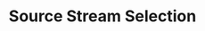 ---
content-type: "stitch-js-function"
key: "source-stream-selection-function"
order: 4


title: "Source Stream Selection"
definition: "selectStreamsForSource(options)"
description: "Selects the tables and fields that should be replicated from the source."


options:
  - name: "id"
    required: true
    description: "The unique identifier for the source."

  - name: "ephemeral_token"
    required: false
    description: "The token used to automatically log the user into the Stitch client account. Retrieved by creating a session using the [Create Session endpoint](#create-a-session)."

  - name: "default_streams"
    required: false
    description: |
      Sets the default selections for the data structures (tables) to be replicated during the source integration setup. Should be an object of the form `{"table_name": true}`.

      Only top-level tables can be provided - nesting is not currently supported.

      **Note**: If a table name is provided that isn't provided by the source integration, it is ignored. Values other than `true` are also ignored.


examples:
  - title: ""
    description: ""
    code: |
      Stitch.selectStreamsForSource({
        id: 123
      }).then((result) => {
        console.log(`Integration created, type=${result.type}, id=${result.id}`);
      }).catch((error) => {
        console.log("Integration not created.", error);
      });
---